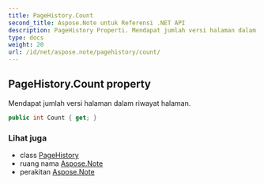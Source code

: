 ```yaml
---
title: PageHistory.Count
second_title: Aspose.Note untuk Referensi .NET API
description: PageHistory Properti. Mendapat jumlah versi halaman dalam riwayat halaman.
type: docs
weight: 20
url: /id/net/aspose.note/pagehistory/count/
---
```

## PageHistory.Count property

Mendapat jumlah versi halaman dalam riwayat halaman.

```csharp
public int Count { get; }
```

### Lihat juga

* class [PageHistory](../)
* ruang nama [Aspose.Note](../../pagehistory/)
* perakitan [Aspose.Note](../../../)


